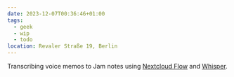 ```yaml
---
date: 2023-12-07T00:36:46+01:00
tags:
  - geek
  - wip
  - todo
location: Revaler Straße 19, Berlin
---
```

Transcribing voice memos to Jam notes using [Nextcloud Flow](https://docs.nextcloud.com/server/latest/admin_manual/file_workflows/index.html 'Flow – Nextcloud latest Administration Manual latest documentation') and [Whisper](https://github.com/nextcloud/stt_whisper 'Nextcloud Whisper app').

